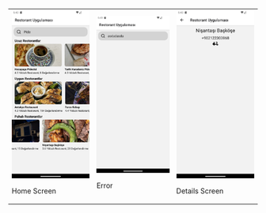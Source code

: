 
<table>
        <tr>
            <td>
                <img src="https://github.com/yusufcanstr/A2-RestorantAppReactNativeEgitimi/blob/master/Screenshot_1714066986.png" alt="Telefon Ekran Görüntüsü">
                <p>Home Screen</p>
            </td>
            <td>
                <img src="https://github.com/yusufcanstr/A2-RestorantAppReactNativeEgitimi/blob/master/Screenshot_1714067006.png">
                <p>Error</p>
            </td>
            <td>
                <img src="https://github.com/yusufcanstr/A2-RestorantAppReactNativeEgitimi/blob/master/Screenshot_1714066991.png">
                <p>Details Screen</p>
            </td>
        </tr>
</table>
